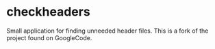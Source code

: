 checkheaders
============

Small application for finding unneeded header files. This is a fork of the project found on GoogleCode.